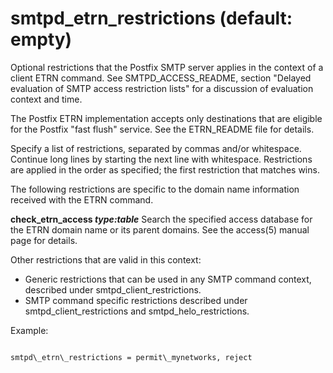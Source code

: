 # smtpd_etrn_restrictions (default: empty)

Optional restrictions that the Postfix SMTP server applies in the
context of a client ETRN command.
See SMTPD\_ACCESS\_README, section "Delayed evaluation of SMTP access
restriction lists" for a discussion of evaluation context and time.




The Postfix ETRN implementation accepts only destinations that are
eligible for the Postfix "fast flush" service. See the ETRN\_README
file for details.




Specify a list of restrictions, separated by commas and/or whitespace.
Continue long lines by starting the next line with whitespace.
Restrictions are applied in the order as specified; the first
restriction that matches wins.




The following restrictions are specific to the domain name information
received with the ETRN command.




**check\_etrn\_access *type:table***
Search the specified access database for the ETRN domain name
or its parent domains. See the access(5) manual page for details.



Other restrictions that are valid in this context:



* Generic restrictions that can be used
in any SMTP command context, described under smtpd\_client\_restrictions.
* SMTP command specific restrictions described under
smtpd\_client\_restrictions and smtpd\_helo\_restrictions.



Example:




```

smtpd\_etrn\_restrictions = permit\_mynetworks, reject

```

